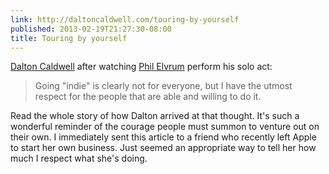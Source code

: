 ```yaml
---
link: http://daltoncaldwell.com/touring-by-yourself
published: 2013-02-19T21:27:30-08:00
title: Touring by yourself
---
```

[Dalton Caldwell](https://alpha.app.net/dalton) after watching [Phil Elvrum](https://en.wikipedia.org/wiki/Phil_Elvrum) perform his solo act:

> Going "indie" is clearly not for everyone, but I have the utmost respect for the people that are able and willing to do it.

Read the whole story of how Dalton arrived at that thought. It's such a wonderful reminder of the courage people must summon to venture out on their own. I immediately sent this article to a friend who recently left Apple to start her own business. Just seemed an appropriate way to tell her how much I respect what she's doing.
